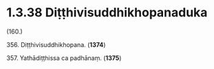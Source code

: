 

# 1.3.38 Diṭṭhivisuddhikhopanaduka




(160.)

356\. Diṭṭhivisuddhikhopana. (**1374**)

357\. Yathādiṭṭhissa ca padhānaṃ. (**1375**)



